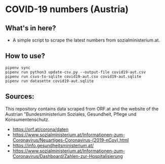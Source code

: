 # COVID-19 numbers (Austria)

## What's in here?

- A simple script to scrape the latest numbers from sozialministerium.at.

## How to use?

```
pipenv sync
pipenv run python3 update-csv.py --output-file covid19-aut.csv
pipenv run csvs-to-sqlite covid19-aut.csv covid19-aut.sqlite
pipenv run datasette covid19-aut.sqlite
```

## Sources:

This repository contains data scraped from ORF.at and the website of the
Austrian "Bundesministerium Soziales, Gesundheit, Pflege und Konsumentenschutz.

- <https://orf.at/corona/daten>
- <https://www.sozialministerium.at/Informationen-zum-Coronavirus/Neuartiges-Coronavirus-(2019-nCov).html>
- <https://info.gesundheitsministerium.at/>
- <https://www.sozialministerium.at/Informationen-zum-Coronavirus/Dashboard/Zahlen-zur-Hospitalisierung>
